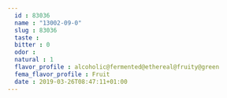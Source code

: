 ```yaml
---
  id : 83036
  name : "13002-09-0"
  slug : 83036
  taste : 
  bitter : 0
  odor : 
  natural : 1
  flavor_profile : alcoholic@fermented@ethereal@fruity@green
  fema_flavor_profile : Fruit
  date : 2019-03-26T08:47:11+01:00
---
```



